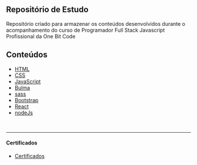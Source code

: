 ## Repositório de Estudo

Repositório criado para armazenar os conteúdos desenvolvidos durante o acompanhamento do curso de Programador Full Stack Javascript Profissional da One Bit Code

## Conteúdos

- [HTML](HTML/)
- [CSS](CSS/)
- [JavaScript](Javascript/)
- [Bulma](Bulma/)
- [sass](sass/)
- [Bootstrap](Bootstrap/)
- [React](React/)
- [nodeJs](nodeJs/)

<br>
<hr>

#### Certificados

- [Certificados](certificados/)
